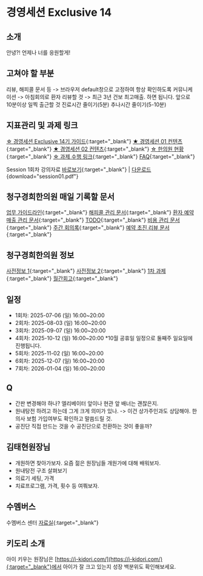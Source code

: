 # 경영세션 Exclusive 14

## 소개
안녕?! 언제나 너를 응원할게!

## 고쳐야 할 부분
리뷰, 해피콜 문서 등 -> 브라우저 default창으로 고정하여 항상 확인하도록
커뮤니케이션 -> 아침회의로 환자 리뷰할 것 -> 최근 3년 건보 최고매출. 하면 됩니다.
앞으로 10분이상 일찍 출근할 것
진료시간 줄이기(5분)
추나시간 줄이기(5-10분)

## 지표관리 및 과제 링크
[☆ 경영세션 Exclusive 14기 가이드](https://www.notion.so/medistreammembers/EXCLUSIVE-14-2092c3561c0d80d4b231e00cafe0eef9){:target="_blank"}
[★ 경영세션 01 컨텐츠](https://docs.google.com/spreadsheets/d/16KPYoinwcmkNUkWcjrL5ieUDynu1qSZ3-xy_U7n_0HE/edit?gid=1997057029#gid=1997057029){:target="_blank"}
[★ 경영세션 02 컨텐츠](https://www.notion.so/medistreammembers/2025-08-2-23b2c3561c0d803ca930c2124969abfa){:target="_blank"}
[☆ 한의원 현황](https://www.notion.so/medistreammembers/EX-14-2092c3561c0d818b9db9fbb20a63526b?source=copy_link#2092c3561c0d8188bcbdf79e0926001c){:target="_blank"}
[☆ 과제 수행 링크](https://www.notion.so/medistreammembers/EX-14-2092c3561c0d818b9db9fbb20a63526b?source=copy_link#2092c3561c0d811eb1cdc1c7c41a6c7e){:target="_blank"}
[FAQ](https://docs.google.com/spreadsheets/d/1cQuw6oOltyo--SePCYDw5eTWiN3BRLvsByHOd96AfEs/edit?gid=1322984105#gid=1322984105){:target="_blank"}

Session 1회차 강의자료 [바로보기](/downloads/session01.pdf){:target="_blank"} | [다운로드](/downloads/session01.pdf){download="session01.pdf"}

## 청구경희한의원 매일 기록할 문서
[업무 가이드라인](https://docs.google.com/document/d/1lrPdlwNXugYYIBYLWssK9BEqNzRPa83xxy7hy42wfLw/edit?tab=t.5lvuptq9j2ge){:target="_blank"}
[해피콜 관리 문서](https://docs.google.com/spreadsheets/d/1c6KH1VrqzR2eeoKGrUFtttiAkcJfqeLjOxz6BT4KnPM/edit?gid=1108013193#gid=1108013193){:target="_blank"}
[환자 예약 매출 관리 문서](https://docs.google.com/spreadsheets/d/1lNvAQDEeHz2M9ePCE19ckAvyfrW_evJY6TaYwxd8UIc/edit?gid=602390876#gid=602390876){:target="_blank"}
[TODO](https://docs.google.com/spreadsheets/d/1uN1LIpIczy2PBEFH__I4Jd7dCS-Tw9-HIb1k9qXj2Eg/edit?gid=0#gid=0){:target="_blank"}
[비용 관리 문서](https://docs.google.com/spreadsheets/d/1pI6AuZd24iLOoBAos9nXslvw1Q3o7dzJIho7rjrILbM/edit?gid=521998881#gid=521998881){:target="_blank"}
[주간 회의록](https://docs.google.com/spreadsheets/d/1dA4vO9z3RpUXWXtBZ6y6g0Q5LqPjOGtrYd_itNcCKhA/edit?gid=230536953#gid=230536953){:target="_blank"}
[예약 초진 리뷰 문서](https://docs.google.com/spreadsheets/d/1aeZk1mdGeqDkHmGAq8qVhVRRUPIExTgdnqVsqU92r4I/edit?gid=6752696#gid=6752696){:target="_blank"}

## 청구경희한의원 정보
[사전정보 1](https://docs.google.com/spreadsheets/d/1tC5FmB8uXAlT0zVe_ktibzcJASROC2bk9-Kagq0A45I/edit?gid=2110278090#gid=2110278090){:target="_blank"}
[사전정보 2](https://docs.google.com/spreadsheets/d/1cG9ZNFhjjg2Q1UuJ3xgvI4SXddhHa-0mofsDinZasdQ/edit?gid=1888151426#gid=1888151426){:target="_blank"}
[1차 과제](https://docs.google.com/spreadsheets/d/1cG9ZNFhjjg2Q1UuJ3xgvI4SXddhHa-0mofsDinZasdQ/edit?gid=705378595#gid=705378595){:target="_blank"}
[월간회고](https://www.notion.so/medistreammembers/20c2c3561c0d80428dd1d027a809a5c2){:target="_blank"}

## 일정
- 1회차: 2025-07-06 (일) 16:00~20:00
- 2회차: 2025-08-03 (일) 16:00~20:00
- 3회차: 2025-09-07 (일) 16:00~20:00
- 4회차: 2025-10-12 (일) 16:00~20:00 
  *10월 공휴일 일정으로 둘째주 일요일에 진행됩니다.
- 5회차: 2025-11-02 (일) 16:00~20:00
- 6회차: 2025-12-07 (일) 16:00~20:00
- 7회차: 2026-01-04 (일) 16:00~20:00

## Q
- 간판 변경해야 하나? 엘리베이터 앞이나 현관 앞 배너는 괜찮은지.
- 원내탕전 하려고 하는데 그게 크게 의미가 있나. -> 이건 상가주인과도 상담해야. 한의사 보험 가입여부도 확인하고 말씀드릴 것.
- 공진단 직접 만드는 것을 수 공진단으로 전환하는 것이 좋을까?

## 김태현원장님
- 개원하면 찾아가보자. 요즘 젊은 원장님들 개원가에 대해 배워보자.
- 원내탕전 구조 살펴보기
- 의료기 세팅, 가격
- 치료프로그램, 가격, 횟수 등 여쭤보자.

## 수멤버스
수멤버스 센터 [자료실](https://center.thesoo.co/docs/page/2246a3d8a3be808d8c97dd8d5f7ef451){:target="_blank"}

## 키도리 소개
아이 키우는 원장님은 [https://i-kidori.com/](https://i-kidori.com/){:target="_blank"}에서 아이가 잘 크고 있는지 성장 백분위도 확인해보세요.
